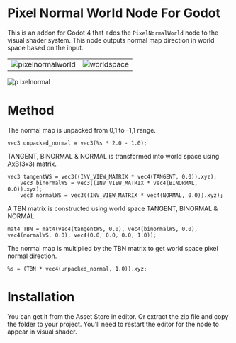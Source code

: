 # Pixel Normal World Node For Godot
This is an addon for Godot 4 that adds the `PixelNormalWorld` node to the visual shader system. This node outputs normal map direction in world space based on the input.

|||
| -----|-------|
|![pixelnormalworld](https://github.com/user-attachments/assets/8bf3cdd6-1b21-44aa-8e72-6c43e1c7950f)|![worldspace](https://github.com/user-attachments/assets/4ebe7f5c-7dd7-4faa-a3ef-ba0c3ae71e06)|

![p ixelnormal](https://github.com/user-attachments/assets/f3f8992a-745e-4261-b3aa-7651d637b77a)

# Method
The normal map is unpacked from 0,1 to -1,1 range.

    vec3 unpacked_normal = vec3(%s * 2.0 - 1.0);

TANGENT, BINORMAL & NORMAL is transformed into world space using AxB(3x3) matrix.

    vec3 tangentWS = vec3((INV_VIEW_MATRIX * vec4(TANGENT, 0.0)).xyz);
		vec3 binormalWS = vec3((INV_VIEW_MATRIX * vec4(BINORMAL, 0.0)).xyz);
		vec3 normalWS = vec3((INV_VIEW_MATRIX * vec4(NORMAL, 0.0)).xyz);

A TBN matrix is constructed using world space TANGENT, BINORMAL & NORMAL.

    mat4 TBN = mat4(vec4(tangentWS, 0.0), vec4(binormalWS, 0.0), vec4(normalWS, 0.0), vec4(0.0, 0.0, 0.0, 1.0));

The normal map is multiplied by the TBN matrix to get world space pixel normal direction.

    %s = (TBN * vec4(unpacked_normal, 1.0)).xyz;

# Installation
You can get it from the Asset Store in editor.
Or extract the zip file and copy the folder to your project. You'll need to restart the editor for the node to appear in visual shader.
